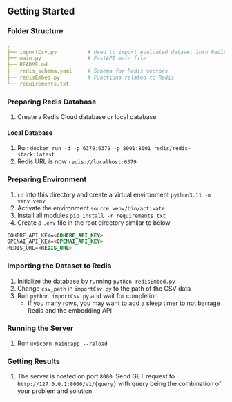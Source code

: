 ## Getting Started
### Folder Structure
```yaml
.
├── importCsv.py          # Used to import evaluated dataset into Redis Vector Database
├── main.py               # FastAPI main file
├── README.md
├── redis_schema.yaml     # Schema for Redis vectors
├── redisEmbed.py         # Functions related to Redis
└── requirements.txt
```
### Preparing Redis Database
1. Create a Redis Cloud database or local database
#### Local Database
1. Run `docker run -d -p 6379:6379 -p 8001:8001 redis/redis-stack:latest`
2. Redis URL is now `redis://localhost:6379`
### Preparing Environment
1. `cd` into this directory and create a virtual environment `python3.11 -m venv venv`
2. Activate the environment `source venv/bin/activate`
3. Install all modules `pip install -r requirements.txt`
4. Create a `.env` file in the root directory similar to below
```markdown
COHERE_API_KEY=<COHERE_API_KEY>
OPENAI_API_KEY=<OPENAI_API_KEY>
REDIS_URL=<REDIS_URL>
```
### Importing the Dataset to Redis
1. Initialize the database by running `python redisEmbed.py`
2. Change `csv_path` in `importCsv.py` to the path of the CSV data
3. Run `python importCsv.py` and wait for completion
   - If you many rows, you may want to add a sleep timer to not barrage Redis and the embedding API
### Running the Server
1. Run `uvicorn main:app --reload`
### Getting Results
1. The server is hosted on port `8000`. Send GET request to `http://127.0.0.1:8000/v1/{query}` with query being the combination of your problem and solution
